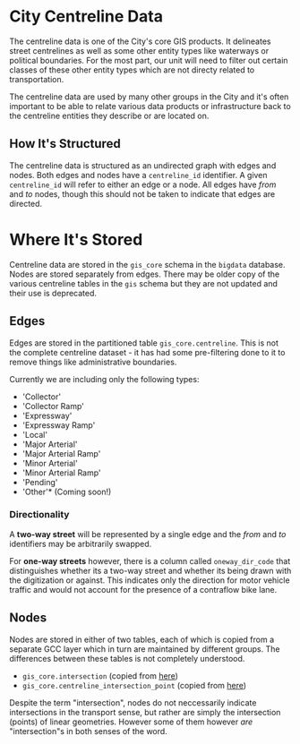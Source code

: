 # City Centreline Data

The centreline data is one of the City's core GIS products. It delineates street centrelines as well as some other entity types like waterways or political boundaries. For the most part, our unit will need to filter out certain classes of these other entity types which are not directy related to transportation.

The centreline data are used by many other groups in the City and it's often important to be able to relate various data products or infrastructure back to the centreline entities they describe or are located on.

## How It's Structured

The centreline data is structured as an undirected graph with edges and nodes. Both edges and nodes have a `centreline_id` identifier. A given `centreline_id` will refer to either an edge or a node. All edges have _from_ and _to_ nodes, though this should not be taken to indicate that edges are directed. 

# Where It's Stored

Centreline data are stored in the `gis_core` schema in the `bigdata` database. Nodes are stored separately from edges. There may be older copy of the various centreline tables in the `gis` schema but they are not updated and their use is deprecated.

## Edges

Edges are stored in the partitioned table `gis_core.centreline`. This is not the complete centreline dataset - it has had some pre-filtering done to it to remove things like administrative boundaries.

Currently we are including only the following types:

* 'Collector'
* 'Collector Ramp'
* 'Expressway'
* 'Expressway Ramp'
* 'Local'
* 'Major Arterial'
* 'Major Arterial Ramp'
* 'Minor Arterial'
* 'Minor Arterial Ramp'
* 'Pending'
* 'Other'\* (Coming soon!)

### Directionality

A **two-way street** will be represented by a single edge and the _from_ and _to_ identifiers may be arbitrarily swapped.

For **one-way streets** however, there is a column called `oneway_dir_code` that distinguishes whether its a two-way street and whether its being drawn with the digitization or against. This indicates only the direction for motor vehicle traffic and would not account for the presence of a contraflow bike lane. 

## Nodes

Nodes are stored in either of two tables, each of which is copied from a separate GCC layer which in turn are maintained by different groups. The differences between these tables is not completely understood.

* `gis_core.intersection` (copied from [here](https://insideto-gis.toronto.ca/arcgis/rest/services/cot_geospatial12/FeatureServer/42))
* `gis_core.centreline_intersection_point` (copied from [here](https://insideto-gis.toronto.ca/arcgis/rest/services/cot_geospatial12/FeatureServer/19))

Despite the term "intersection", nodes do not neccessarily indicate intersections in the transport sense, but rather are simply the intersection (points) of linear geometries. However some of them however _are_ "intersection"s in both senses of the word.
